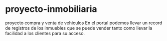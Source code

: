 # proyecto-inmobiliaria
proyecto compra y venta de vehiculos
En el portal  podemos llevar un record de registros de los inmuebles que se puede vender tanto como llevar la facilidad a los clientes para su acceso.
